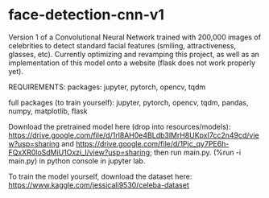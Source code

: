 # face-detection-cnn-v1
Version 1 of a Convolutional Neural Network trained with 200,000 images of celebrities to detect standard facial features (smiling, attractiveness, glasses, etc). Currently optimizing and revamping this project, as well as an implementation of this model onto a website (flask does not work properly yet).

REQUIREMENTS:
packages: jupyter, pytorch, opencv, tqdm

full packages (to train yourself): jupyter, pytorch, opencv, tqdm, pandas, numpy, matplotlib, flask

Download the pretrained model here (drop into resources/models): https://drive.google.com/file/d/1rl8AH0e4BLdb3lMrH8UKpxI7cc2n49cd/view?usp=sharing and https://drive.google.com/file/d/1Pjc_qy7PE6h-FQxXR0loSdMiU1Oxzi_l/view?usp=sharing; then run main.py. (%run -i main.py) in python console in jupyter lab.

To train the model yourself, download the dataset here: https://www.kaggle.com/jessicali9530/celeba-dataset
